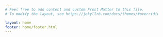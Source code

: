 ```yaml
---
# Feel free to add content and custom Front Matter to this file.
# To modify the layout, see https://jekyllrb.com/docs/themes/#overriding-theme-defaults

layout: home
footer: home/footer.html
---
```

